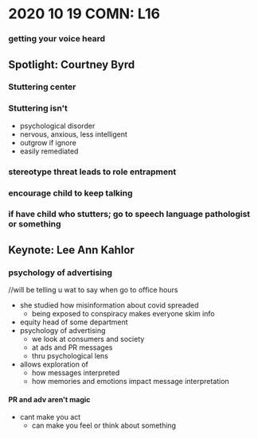 # 2020 10 19 COMN: L16

### getting your voice heard

## Spotlight: Courtney Byrd

### Stuttering center

### Stuttering isn't

- psychological disorder
- nervous, anxious, less intelligent
- outgrow if ignore
- easily remediated

### stereotype threat leads to role entrapment

### encourage child to keep talking

### if have child who stutters; go to speech language pathologist or something

## Keynote: Lee Ann Kahlor 

### psychology of advertising

//will be telling u wat to say when go to office hours

- she studied how misinformation about covid spreaded
  - being exposed to conspiracy makes everyone skim info
- equity head of some department
- psychology of advertising 
  - we look at consumers and society
  - at ads and PR messages
  - thru psychological lens
- allows exploration of
  - how messages interpreted
  - how memories and emotions impact message interpretation

#### PR and adv aren't magic

- cant make you act
  - can make you feel or think about something